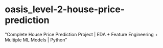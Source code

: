 # oasis_level-2-house-price-prediction
"Complete House Price Prediction Project | EDA + Feature Engineering + Multiple ML Models | Python”
